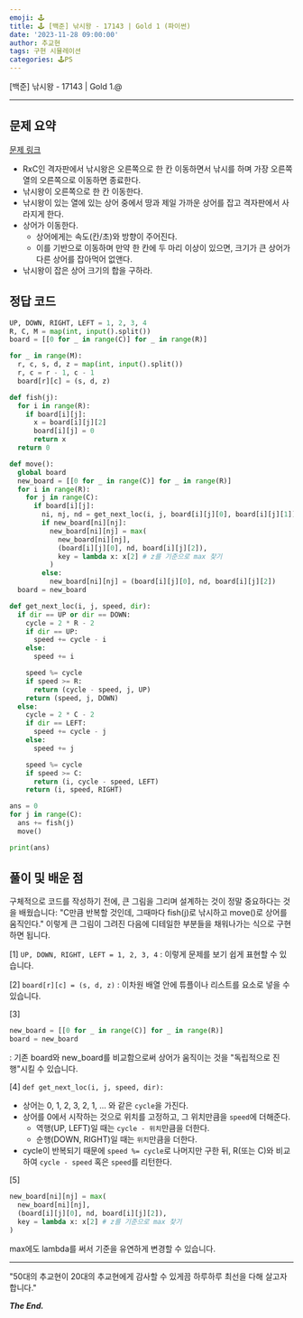 ```yaml
---
emoji: 🕹️
title: 🕹️ [백준] 낚시왕 - 17143 | Gold 1 (파이썬)
date: '2023-11-28 09:00:00'
author: 추교현
tags: 구현 시뮬레이션
categories: 🕹️PS
---
```


[백준] 낚시왕 - 17143 | Gold 1.@

---

## 문제 요약

[문제 링크](https://www.acmicpc.net/problem/17143)

- RxC인 격자판에서 낚시왕은 오른쪽으로 한 칸 이동하면서 낚시를 하며 가장 오른쪽 열의 오른쪽으로 이동하면 종료한다.
- 낚시왕이 오른쪽으로 한 칸 이동한다.
- 낚시왕이 있는 열에 있는 상어 중에서 땅과 제일 가까운 상어를 잡고 격자판에서 사라지게 한다.
- 상어가 이동한다.
  - 상어에게는 속도(칸/초)와 방향이 주어진다.
  - 이를 기반으로 이동하며 만약 한 칸에 두 마리 이상이 있으면, 크기가 큰 상어가 다른 상어를 잡아먹어 없앤다.
- 낚시왕이 잡은 상어 크기의 합을 구하라.

## 정답 코드

```python
UP, DOWN, RIGHT, LEFT = 1, 2, 3, 4
R, C, M = map(int, input().split())
board = [[0 for _ in range(C)] for _ in range(R)]

for _ in range(M):
  r, c, s, d, z = map(int, input().split())
  r, c = r - 1, c - 1
  board[r][c] = (s, d, z)

def fish(j):
  for i in range(R):
    if board[i][j]:
      x = board[i][j][2]
      board[i][j] = 0
      return x
  return 0

def move():
  global board
  new_board = [[0 for _ in range(C)] for _ in range(R)]
  for i in range(R):
    for j in range(C):
      if board[i][j]:
        ni, nj, nd = get_next_loc(i, j, board[i][j][0], board[i][j][1])
        if new_board[ni][nj]:
          new_board[ni][nj] = max(
            new_board[ni][nj],
            (board[i][j][0], nd, board[i][j][2]),
            key = lambda x: x[2] # z를 기준으로 max 찾기
          )
        else:
          new_board[ni][nj] = (board[i][j][0], nd, board[i][j][2])
  board = new_board

def get_next_loc(i, j, speed, dir):
  if dir == UP or dir == DOWN:
    cycle = 2 * R - 2
    if dir == UP:
      speed += cycle - i
    else:
      speed += i

    speed %= cycle
    if speed >= R:
      return (cycle - speed, j, UP)
    return (speed, j, DOWN)
  else:
    cycle = 2 * C - 2
    if dir == LEFT:
      speed += cycle - j
    else:
      speed += j

    speed %= cycle
    if speed >= C:
      return (i, cycle - speed, LEFT)
    return (i, speed, RIGHT)

ans = 0
for j in range(C):
  ans += fish(j)
  move()

print(ans)
```

## 풀이 및 배운 점

구체적으로 코드를 작성하기 전에, 큰 그림을 그리며 설계하는 것이 정말 중요하다는 것을 배웠습니다: "C만큼 반복할 것인데, 그때마다 fish(j)로 낚시하고 move()로 상어를 움직인다." 이렇게 큰 그림이 그려진 다음에 디테일한 부분들을 채워나가는 식으로 구현하면 됩니다.

[1] `UP, DOWN, RIGHT, LEFT = 1, 2, 3, 4` : 이렇게 문제를 보기 쉽게 표현할 수 있습니다.

[2] `board[r][c] = (s, d, z)` : 이차원 배열 안에 튜플이나 리스트를 요소로 넣을 수 있습니다.

[3]

```python
new_board = [[0 for _ in range(C)] for _ in range(R)]
board = new_board
```

: 기존 board와 new_board를 비교함으로써 상어가 움직이는 것을 "독립적으로 진행"시킬 수 있습니다.

[4] `def get_next_loc(i, j, speed, dir):`

- 상어는 0, 1, 2, 3, 2, 1, ... 와 같은 `cycle`을 가진다.
- 상어를 0에서 시작하는 것으로 위치를 고정하고, 그 위치만큼을 `speed`에 더해준다.
  - 역행(UP, LEFT)일 때는 `cycle - 위치`만큼을 더한다.
  - 순행(DOWN, RIGHT)일 때는 `위치`만큼을 더한다.
- cycle이 반복되기 때문에 `speed %= cycle`로 나머지만 구한 뒤, R(또는 C)와 비교하여 `cycle - speed` 혹은 `speed`를 리턴한다.

[5]

```python
new_board[ni][nj] = max(
  new_board[ni][nj],
  (board[i][j][0], nd, board[i][j][2]),
  key = lambda x: x[2] # z를 기준으로 max 찾기
)
```

max에도 lambda를 써서 기준을 유연하게 변경할 수 있습니다.

---

"50대의 추교현이 20대의 추교현에게 감사할 수 있게끔 하루하루 최선을 다해 살고자 합니다."

**_The End._**
